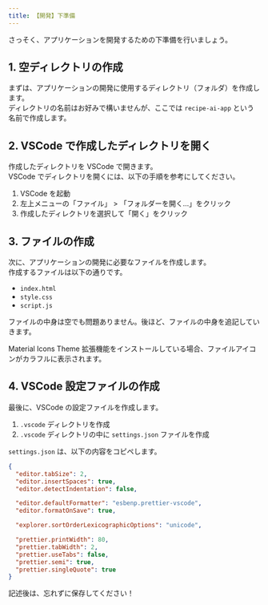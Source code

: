 ```yaml
---
title: 【開発】下準備
---
```


さっそく、アプリケーションを開発するための下準備を行いましょう。

## 1. 空ディレクトリの作成

まずは、アプリケーションの開発に使用するディレクトリ（フォルダ）を作成します。\
ディレクトリの名前はお好みで構いませんが、ここでは `recipe-ai-app` という名前で作成します。

## 2. VSCode で作成したディレクトリを開く

作成したディレクトリを VSCode で開きます。\
VSCode でディレクトリを開くには、以下の手順を参考にしてください。

1. VSCode を起動
2. 左上メニューの「ファイル」 > 「フォルダーを開く...」をクリック
3. 作成したディレクトリを選択して「開く」をクリック

## 3. ファイルの作成

次に、アプリケーションの開発に必要なファイルを作成します。\
作成するファイルは以下の通りです。

- `index.html`
- `style.css`
- `script.js`

ファイルの中身は空でも問題ありません。後ほど、ファイルの中身を追記していきます。

Material Icons Theme 拡張機能をインストールしている場合、ファイルアイコンがカラフルに表示されます。

## 4. VSCode 設定ファイルの作成

最後に、VSCode の設定ファイルを作成します。

1. `.vscode` ディレクトリを作成
2. `.vscode` ディレクトリの中に `settings.json` ファイルを作成

`settings.json` は、以下の内容をコピペします。

```json:./.vscode/settings.json
{
  "editor.tabSize": 2,
  "editor.insertSpaces": true,
  "editor.detectIndentation": false,

  "editor.defaultFormatter": "esbenp.prettier-vscode",
  "editor.formatOnSave": true,

  "explorer.sortOrderLexicographicOptions": "unicode",

  "prettier.printWidth": 80,
  "prettier.tabWidth": 2,
  "prettier.useTabs": false,
  "prettier.semi": true,
  "prettier.singleQuote": true
}
```

記述後は、忘れずに保存してください！
